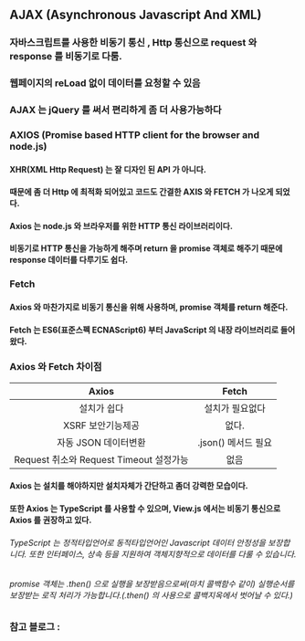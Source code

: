 ## AJAX (Asynchronous Javascript And XML)
### 자바스크립트를 사용한 비동기 통신 , Http 통신으로 request 와 response 를 비동기로 다룸.
### 웹페이지의 reLoad 없이 데이터를 요청할 수 있음
### AJAX 는 jQuery 를 써서 편리하게 좀 더 사용가능하다

### AXIOS (Promise based HTTP client for the browser and node.js)
#### XHR(XML Http Request) 는 잘 디자인 된 API 가 아니다.
#### 때문에 좀 더 Http 에 최적화 되어있고 코드도 간결한 AXIS 와 FETCH 가 나오게 되었다.
#### Axios 는 node.js 와 브라우저를 위한 HTTP 통신 라이브러리이다.
#### 비동기로 HTTP 통신을 가능하게 해주며 return 을 promise 객체로 해주기 때문에 response 데이터를 다루기도 쉽다.

### Fetch
#### Axios 와 마찬가지로  비동기 통신을 위해 사용하며, promise 객체를 return 해준다.
#### Fetch 는 ES6(표준스펙 ECNAScript6) 부터 JavaScript 의 내장 라이브러리로 들어왔다.

### Axios 와 Fetch 차이점
|Axios       | Fetch        |
|:----------:|:------------:|
|설치가 쉽다   |설치가 필요없다  |
|XSRF 보안기능제공|없다.        |
|자동 JSON 데이터변환| .json() 메서드 필요|
|Request 취소와 Request Timeout 설정가능 | 없음|

#### Axios 는 설치를 해야하지만 설치자체가 간단하고 좀더 강력한 모습이다.
#### 또한 Axios 는 TypeScript 를 사용할 수 있으며, View.js 에서는 비동기 통신으로 Axios 를 권장하고 있다.
###### TypeScript 는 정적타입언어로 동적타입언어인 Javascript 데이터 안정성을 보장합니다. 또한 인터페이스, 상속 등을 지원하여 객체지향적으로 데이터를 다룰 수 있습니다.
###### promise 객체는 .then() 으로 실행을 보장받음으로써(마치 콜백함수 같이) 실행순서를 보장받는 로직 처리가 가능합니다.(.then() 의 사용으로 콜백지옥에서 벗어날 수 있다.)

### 참고 블로그 : 
[]()

[]()

[]()
